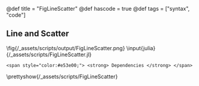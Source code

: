 @def title = "FigLineScatter"
@def hascode = true
@def tags = ["syntax", "code"]
## Line and Scatter
\fig{/_assets/scripts/output/FigLineScatter.png}
\input{julia}{/_assets/scripts/FigLineScatter.jl}
~~~
<span style="color:#e53e00;"> <strong> Dependencies </strong> </span>
~~~
\prettyshow{/_assets/scripts/FigLineScatter}
